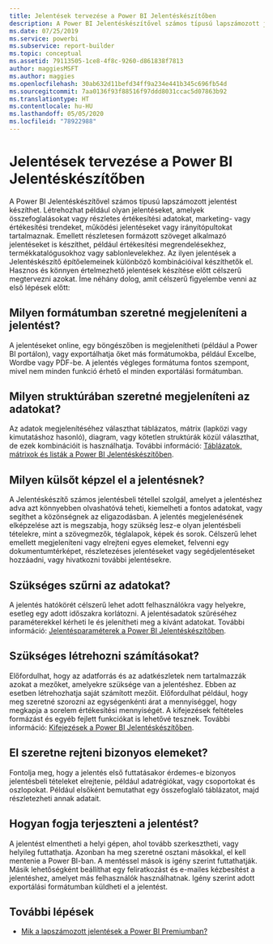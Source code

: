 ```yaml
---
title: Jelentések tervezése a Power BI Jelentéskészítőben
description: A Power BI Jelentéskészítővel számos típusú lapszámozott jelentést készíthet. Hasznos és könnyen értelmezhető jelentések készítése előtt célszerű megtervezni azokat.
ms.date: 07/25/2019
ms.service: powerbi
ms.subservice: report-builder
ms.topic: conceptual
ms.assetid: 79113505-1ce8-4f8c-9260-d861838f7813
author: maggiesMSFT
ms.author: maggies
ms.openlocfilehash: 30ab632d11befd34ff9a234e441b345c696fb54d
ms.sourcegitcommit: 7aa0136f93f88516f97ddd8031ccac5d07863b92
ms.translationtype: HT
ms.contentlocale: hu-HU
ms.lasthandoff: 05/05/2020
ms.locfileid: "78922988"
---
```

# <a name="planning-a-report-in-power-bi-report-builder"></a>Jelentések tervezése a Power BI Jelentéskészítőben

A Power BI Jelentéskészítővel számos típusú lapszámozott jelentést készíthet. Létrehozhat például olyan jelentéseket, amelyek összefoglalásokat vagy részletes értékesítési adatokat, marketing- vagy értékesítési trendeket, működési jelentéseket vagy irányítópultokat tartalmaznak. Emellett részletesen formázott szöveget alkalmazó jelentéseket is készíthet, például értékesítési megrendelésekhez, termékkatalógusokhoz vagy sablonlevelekhez. Az ilyen jelentések a Jelentéskészítő építőelemeinek különböző kombinációival készíthetők el. Hasznos és könnyen értelmezhető jelentések készítése előtt célszerű megtervezni azokat. Íme néhány dolog, amit célszerű figyelembe venni az első lépések előtt:  
  
## <a name="in-what-format-do-you-want-the-report-to-appear"></a>Milyen formátumban szeretné megjeleníteni a jelentést?
  
A jelentéseket online, egy böngészőben is megjelenítheti (például a Power BI portálon), vagy exportálhatja őket más formátumokba, például Excelbe, Wordbe vagy PDF-be. A jelentés végleges formátuma fontos szempont, mivel nem minden funkció érhető el minden exportálási formátumban. 
  
## <a name="in-what-structure-do-you-want-to-present-the-data"></a>Milyen struktúrában szeretné megjeleníteni az adatokat?
  
Az adatok megjelenítéséhez választhat táblázatos, mátrix (lapközi vagy kimutatáshoz hasonló), diagram, vagy kötetlen struktúrák közül választhat, de ezek kombinációit is használhatja. További információ: [Táblázatok, mátrixok és listák a Power BI Jelentéskészítőben](report-builder-tables-matrices-lists.md).  
  
## <a name="how-do-you-want-your-report-to-look"></a>Milyen külsőt képzel el a jelentésnek?
  
A Jelentéskészítő számos jelentésbeli tétellel szolgál, amelyet a jelentéshez adva azt könnyebben olvashatóvá teheti, kiemelheti a fontos adatokat, vagy segíthet a közönségnek az eligazodásban. A jelentés megjelenésének elképzelése azt is megszabja, hogy szükség lesz-e olyan jelentésbeli tételekre, mint a szövegmezők, téglalapok, képek és sorok. Célszerű lehet emellett megjeleníteni vagy elrejteni egyes elemeket, felvenni egy dokumentumtérképet, részletezéses jelentéseket vagy segédjelentéseket hozzáadni, vagy hivatkozni további jelentésekre.   
  
## <a name="should-the-data-be-filtered"></a>Szükséges szűrni az adatokat?
  
A jelentés hatókörét célszerű lehet adott felhasználókra vagy helyekre, esetleg egy adott időszakra korlátozni. A jelentésadatok szűréséhez paraméterekkel kérheti le és jelenítheti meg a kívánt adatokat. További információ: [Jelentésparaméterek a Power BI Jelentéskészítőben](paginated-reports-parameters.md).  
  
## <a name="do-you-need-to-create-calculations"></a>Szükséges létrehozni számításokat? 
  
Előfordulhat, hogy az adatforrás és az adatkészletek nem tartalmazzák azokat a mezőket, amelyekre szüksége van a jelentéshez. Ebben az esetben létrehozhatja saját számított mezőit. Előfordulhat például, hogy meg szeretné szorozni az egységenkénti árat a mennyiséggel, hogy megkapja a sorelem értékesítési mennyiségét. A kifejezések feltételes formázást és egyéb fejlett funkciókat is lehetővé tesznek. További információ: [Kifejezések a Power BI Jelentéskészítőben](report-builder-expressions.md).  
  
## <a name="do-you-want-to-hide-report-items-initially"></a>El szeretne rejteni bizonyos elemeket?
  
Fontolja meg, hogy a jelentés első futtatásakor érdemes-e bizonyos jelentésbeli tételeket elrejtenie, például adatrégiókat, vagy csoportokat és oszlopokat. Például elsőként bemutathat egy összefoglaló táblázatot, majd részletezheti annak adatait. 
  
## <a name="how-are-you-going-to-deliver-your-report"></a>Hogyan fogja terjeszteni a jelentést?  
  
A jelentést elmentheti a helyi gépen, ahol tovább szerkesztheti, vagy helyileg futtathatja. Azonban ha meg szeretné osztani másokkal, el kell mentenie a Power BI-ban. A mentéssel mások is igény szerint futtathatják. Másik lehetőségként beállíthat egy feliratkozást és e-mailes kézbesítést a jelentéshez, amelyet más felhasználók használhatnak. Igény szerint adott exportálási formátumban küldheti el a jelentést. 
  
## <a name="next-steps"></a>További lépések

- [Mik a lapszámozott jelentések a Power BI Premiumban?](paginated-reports-report-builder-power-bi.md)
